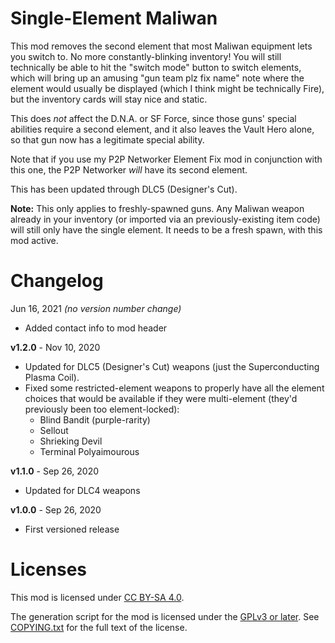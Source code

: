 Single-Element Maliwan
======================

This mod removes the second element that most Maliwan equipment lets you switch
to.  No more constantly-blinking inventory!  You will still technically be able
to hit the "switch mode" button to switch elements, which will bring up an amusing
"gun team plz fix name" note where the element would usually be displayed (which
I think might be technically Fire), but the inventory cards will stay nice and static.

This does *not* affect the D.N.A. or SF Force, since those guns' special abilities
require a second element, and it also leaves the Vault Hero alone, so that gun
now has a legitimate special ability.

Note that if you use my P2P Networker Element Fix mod in conjunction with this one,
the P2P Networker *will* have its second element.

This has been updated through DLC5 (Designer's Cut).

**Note:** This only applies to freshly-spawned guns.  Any Maliwan weapon
already in your inventory (or imported via an previously-existing item code) will
still only have the single element.  It needs to be a fresh spawn, with this
mod active.

Changelog
=========

Jun 16, 2021 *(no version number change)*
 * Added contact info to mod header

**v1.2.0** - Nov 10, 2020
 * Updated for DLC5 (Designer's Cut) weapons (just the Superconducting Plasma Coil).
 * Fixed some restricted-element weapons to properly have all the element
   choices that would be available if they were multi-element (they'd previously
   been too element-locked):
   * Blind Bandit (purple-rarity)
   * Sellout
   * Shrieking Devil
   * Terminal Polyaimourous

**v1.1.0** - Sep 26, 2020
 * Updated for DLC4 weapons

**v1.0.0** - Sep 26, 2020
 * First versioned release
 
Licenses
========

This mod is licensed under [CC BY-SA 4.0](https://creativecommons.org/licenses/by-sa/4.0/).

The generation script for the mod is licensed under the
[GPLv3 or later](https://www.gnu.org/licenses/quick-guide-gplv3.html).
See [COPYING.txt](../../COPYING.txt) for the full text of the license.

